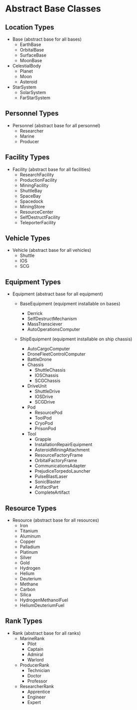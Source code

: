 # Abstract Base Classes

## Location Types
- Base (abstract base for all bases)
  - EarthBase
  - OrbitalBase
  - SurfaceBase
  - MoonBase
- CelestialBody
  - Planet
  - Moon
  - Asteroid
- StarSystem
  - SolarSystem
  - FarStarSystem

## Personnel Types
- Personnel (abstract base for all personnel)
  - Researcher
  - Marine
  - Producer

## Facility Types
- Facility (abstract base for all facilities)
  - ResearchFacility
  - ProductionFacility
  - MiningFacility
  - ShuttleBay
  - SpaceBay
  - Spacedock
  - MiningStore
  - ResourceCenter
  - SelfDestructFacility
  - TeleporterFacility

## Vehicle Types
- Vehicle (abstract base for all vehicles)
  - Shuttle
  - IOS
  - SCG

## Equipment Types
- Equipment (abstract base for all equipment)
  - BaseEquipment (equipment installable on bases)
    - Derrick
    - SelfDestructMechanism
    - MassTransciever
    - AutoOperationsComputer
  
  - ShipEquipment (equipment installable on ship chassis)
    - AutoCargoComputer
    - DroneFleetControlComputer
    - BattleDrone
    - Chassis
      - ShuttleChassis
      - IOSChassis
      - SCGChassis
    - DriveUnit
      - ShuttleDrive
      - IOSDrive
      - SCGDrive
    - Pod
      - ResourcePod
      - ToolPod
      - CryoPod
      - PrisonPod
    - Tool
      - Grapple
      - InstallationRepairEquipment
      - AsteroidMiningAttachment
      - ResourceFactoryFrame
      - OrbitalFactoryFrame
      - CommunicationsAdapter
      - PrejudiceTorpedoLauncher
      - PulseBlastLaser
      - SonicBlaster
      - ArtifactPart
      - CompleteArtifact
  
## Resource Types
- Resource (abstract base for all resources)
  - Iron
  - Titanium
  - Aluminum
  - Copper
  - Palladium
  - Platinum
  - Silver
  - Gold
  - Hydrogen
  - Helium
  - Deuterium
  - Methane
  - Carbon
  - Silica
  - HydrogenMethanolFuel
  - HeliumDeuteriumFuel

## Rank Types
- Rank (abstract base for all ranks)
  - MarineRank
    - Pilot
    - Captain
    - Admiral
    - Warlord
  - ProducerRank
    - Technician
    - Doctor
    - Professor
  - ResearcherRank
    - Apprentice
    - Engineer
    - Expert
